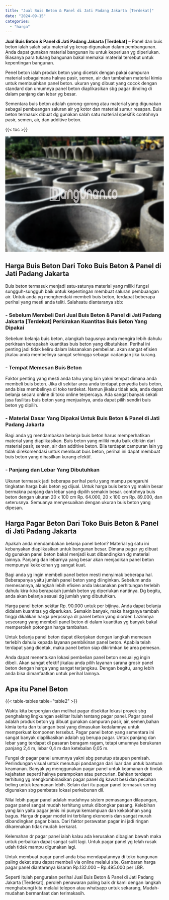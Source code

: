 ```yaml
---
title: "Jual Buis Beton & Panel di Jati Padang Jakarta [Terdekat]"
date: "2024-09-15"
categories: 
  - "harga"
---
```


**Jual Buis Beton & Panel di Jati Padang Jakarta \[Terdekat\]** – Panel dan buis beton ialah salah satu material yg kerap digunakan dalam pembangunan. Anda dapat gunakan material bangunan itu untuk keperluan yg diperlukan. Biasanya para tukang bangunan bakal memakai material tersebut untuk kepentingan bangunan.

Penel beton ialah produk beton yang dicetak dengan pakai campuran material sebagaimana halnya pasir, semen, air dan tambahan material kimia untuk membuahkan panel beton. ukuran yang dibuat yang cocok dengan standard dan umumnya panel beton diaplikasikan sbg pagar dinding di dalam panjang dan lebar yg besar.

Sementara buis beton adalah gorong-gorong atau material yang digunakan sebagai pembuangan saluran air yg kotor dan material sumur resapan. Buis beton termasuk dibuat dg gunakan salah satu material spesifik contohnya pasir, semen, air, dan additive beton.

{{< toc >}}

![Jual Buis Beton & Panel di Jati Padang Jakarta [Terdekat]](/images/jual-panel-buis-beton-murah-27.png)

## Harga Buis Beton Dari Toko Buis Beton & Panel di Jati Padang Jakarta

Buis beton termasuk menjadi satu-satunya material yang miliki fungsi sungguh-sungguh baik untuk kepentingan membuat saluran pembuangan air. Untuk anda yg menghendaki membeli buis beton, terdapat beberapa perihal yang mesti anda teliti. Salahsatu diantaranya sbb:

### \- Sebelum Membeli Dari Jual Buis Beton & Panel di Jati Padang Jakarta \[Terdekat\] Perkirakan Kuantitas Buis Beton Yang Dipakai

Sebelum belanja buis beton, alangkah bagusnya anda mengira lebih dahulu perkiraan berapakah kuantitas buis beton yang dibutuhkan. Perihal ini penting jadi tidak keliru dalam laksanakan pembelian. akan sangat efisien jikalau anda membelinya sangat sehingga sebagai cadangan jika kurang.

### \- Tempat Memesan Buis Beton

Faktor penting yang mesti anda tahu yang lain yakni tempat dimana anda membeli buis beton. Jika di sekitar area anda terdapat penyedia buis beton, anda bisa membelinya di toko terdekat. Namun jikalau tidak ada, anda dapat belanja secara online di toko online terpercaya. Ada sangat banyak sekali jasa fasilitas buis beton yang menjualnya, anda dapat pilih sendiri buis beton yg dipilih.

### \- Material Dasar Yang Dipakai Untuk Buis Beton & Panel di Jati Padang Jakarta

Bagi anda yg mendambakan belanja buis beton harus memperhatikan material yang diaplikasikan. Buis beton yang miliki mutu baik dibikin dari material pasir, semen, air dan additive beton. Bila terdapat campuran lain yg tidak direkomendasi untuk membuat buis beton, perihal ini dapat membuat buis beton yang dihasilkan kurang efektif.

### \- Panjang dan Lebar Yang Dibutuhkan

Ukuran termasuk jadi beberapa perihal perlu yang mampu pengaruhi tingkatan harga buis beton yg dijual. Untuk harga buis beton yg makin besar bermakna panjang dan lebar yang dipilih semakin besar. contohnya buis beton dengan ukuran 20 x 100 cm Rp. 64.000, 20 x 100 cm Rp. 89.000, dan seterusnya. Semuanya menyesuaikan dengan ukuran buis beton yang dipesan.

## Harga Pagar Beton Dari Toko Buis Beton & Panel di Jati Padang Jakarta

Apakah anda mendambakan belanja panel beton? Material yg satu ini kebanyakan diaplikasikan untuk bangunan besar. Dimana pagar yg dibuat dg gunakan panel beton bakal menjadi kuat dibandingkan dg material lainnya. Panjang dan lebarnya yang besar akan menjadikan panel beton mempunyai kekokohan yg sangat kuat.

Bagi anda yg ingin membeli panel beton mesti menyimak beberapa hal. Beberapanya yaitu jumlah panel beton yang diinginkan. Sebelum anda memesannya, alangkah lebih efisien anda laksanakan perhitungan terlebih dahulu kira-kira berapakah jumlah beton yg diperlukan nantinya. Dg begitu, anda akan belanja sesuai dg jumlah yang dibutuhkan.

Harga panel beton sekitar Rp. 90.000 untuk per bijinya. Anda dapat belanja didalam kuantitas yg diperlukan. Semakin banyak, maka harganya tambah tinggi dikalikan harga perpcsnya dr panel beton yang diorder. Lazimnya seseorang yang membeli panel beton di dalam kuantitas yg banyak bakal memperoleh potongan harga tambahan.

Untuk belanja panel beton dapat dikerjakan dengan langkah memesan terlebih dahulu kepada layanan pembikinan panel beton. Apabila telah terdapat yang dicetak, maka panel beton siap dikirimkan ke area pemesan.

Anda dapat menentukan lokasi pembelian panel beton sesuai yg ingin dibeli. Akan sangat efektif jikalau anda pilih layanan sarana grosir panel beton dengan harga yang sangat terjangkau. Dengan begitu, uang lebih anda bisa dimanfaatkan untuk perihal lainnya.

## Apa itu Panel Beton

{{< table-tables table="table2" >}}

Waktu kita berpergian dan melihat pagar disekitar lokasi proyek sbg penghalang lingkungan seklitar Itulah tentang pagar panel. Pagar panel adalah produk beton yg dibuat gunakan campuran pasir, air, semen,bahan kimia tertu dan tulangan besi yang dimasukan kedalamnya untuk memperkuat komponen tersebut. Pagar panel beton yang sementara ini sangat banyak diaplikasikan adalah yg berupa pagar. Untuk panjang dan lebar yang terdapat di pasaran beragam ragam, tetapi umumnya berukuran panjang 2,4 m, lebar 0,4 m dan ketebalan 0,05 m.

Fungsi dr pagar panel umumnya yakni sbg penutup ataupun pemisah. Perlindungan visual untuk menutupi pandangan dari luar dan untuk bantuan keamanan. Banyak yg menggunakan pagar panel untuk keamanan dr tindak kejahatan seperti halnya perampokan atau pencurian. Bahkan terdapat terhitung yg mengkombinasikan pagar panel dg kawat besi dan pecahan beling untuk keamanan lebih. Selain dari itu pagar panel termasuk sering digunakan sbg pembatas lokasi perkebunan dll.

Nilai lebih pagar panel adalah mudahnya sistem pemasangan dilapangan, pagar panel sangat mudah terhitung untuk dibongkar pasang. Kelebihan yang lain yaitu pagar jenis ini punyai kemampuan dan kekokohan yang bagus. Harga dr pagar model ini terbilang ekonomis dan sangat murah dibandingkan pagar biasa. Dari faktor perawatan pagar ini jadi ringan dikarenakan tidak mudah berkarat.

Kelemahan dr pagar panel ialah kalau ada kerusakan dibagian bawah maka untuk perbaikan dapat sangat sulit lagi. Untuk pagar panel yg telah rusak udah tidak mampu digunakan lagi.

Untuk membuat pagar panel anda bisa mendapatannya di toko bangunan paling dekat atau dapat membeli via online melalui site. Gambaran harga pagar panel diantaranya kisaran Rp.132.000 – Rp.495.000 per LBR.

Seperti itulah penguraian perihal Jual Buis Beton & Panel di Jati Padang Jakarta \[Terdekat\], peroleh penawaran paling baik dr kami dengan langkah menghubungi kita melalui telepon atau whatsapp untuk sekarang, Mudah-mudahan bermanfaat dan terimakasih.
